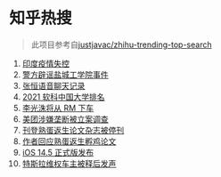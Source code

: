 # 知乎热搜

> 此项目参考自[justjavac/zhihu-trending-top-search](https://github.com/justjavac/zhihu-trending-top-search/blob/main/utils.ts)

<!-- BEGIN -->
  <!-- 最后更新时间:Tue Apr 27 2021 14:14:47 GMT+0000 (Coordinated Universal Time) -->
  1. [印度疫情失控](https://www.zhihu.com/search?q=印度疫情)
1. [警方辟谣盐城工学院事件](https://www.zhihu.com/search?q=盐城工学院)
1. [张恒语音聊天记录](https://www.zhihu.com/search?q=张恒郑爽)
1. [2021 软科中国大学排名](https://www.zhihu.com/search?q=2021软科)
1. [李光洙将从 RM 下车](https://www.zhihu.com/search?q=李光洙下车)
1. [美团涉嫌垄断被立案调查](https://www.zhihu.com/search?q=美团垄断)
1. [刊登熟蛋返生论文杂志被停刊](https://www.zhihu.com/search?q=写真地理)
1. [作者回应熟蛋返生孵鸡论文](https://www.zhihu.com/search?q=熟蛋返生论文)
1. [iOS 14.5 正式版发布](https://www.zhihu.com/search?q=ios14.5正式版)
1. [特斯拉维权车主被释后发声](https://www.zhihu.com/search?q=特斯拉维权)
  <!-- END -->